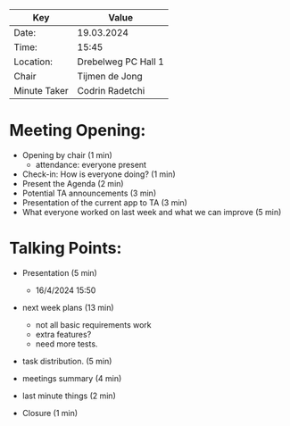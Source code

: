 |  Key  |  Value  |
|  ---  |   ---   |
| Date: | 19.03.2024 |
| Time: | 15:45 |
| Location: | Drebelweg PC Hall 1 |
| Chair        | Tijmen de Jong |
| Minute Taker | Codrin Radetchi |

# Meeting Opening:
- Opening by chair (1 min)
	- attendance: everyone present
- Check-in: How is everyone doing? (1 min)
- Present the Agenda (2 min)
- Potential TA announcements (3 min)
- Presentation of the current app to TA (3 min)
- What everyone worked on last week and what we can improve (5 min)

# Talking Points:
- Presentation (5 min)
	- 16/4/2024 15:50
- next week plans (13 min)
	- not all basic requirements work
	- extra features?
	- need more tests.
- task distribution. (5 min)
 
- meetings summary (4 min)
- last minute things (2 min)

- Closure (1 min)
